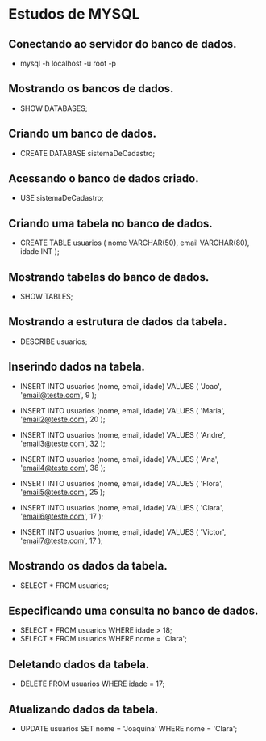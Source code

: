 # Estudos de MYSQL

## Conectando ao servidor do banco de dados.

- mysql -h localhost -u root -p


## Mostrando os bancos de dados.

- SHOW DATABASES;


## Criando um banco de dados.

- CREATE DATABASE sistemaDeCadastro;


## Acessando o banco de dados criado.

- USE sistemaDeCadastro;


## Criando uma tabela no banco de dados.

- CREATE TABLE usuarios (
     nome VARCHAR(50),
     email VARCHAR(80),
     idade INT
);


## Mostrando tabelas do banco de dados.

- SHOW TABLES;

## Mostrando a estrutura de dados da tabela.

- DESCRIBE usuarios;


## Inserindo dados na tabela.

- INSERT INTO usuarios (nome, email, idade) VALUES (
    'Joao',
    'email@teste.com',
    9
);

- INSERT INTO usuarios (nome, email, idade) VALUES (
    'Maria',
    'email2@teste.com',
    20
);

- INSERT INTO usuarios (nome, email, idade) VALUES (
    'Andre',
    'email3@teste.com',
    32
);

- INSERT INTO usuarios (nome, email, idade) VALUES (
    'Ana',
    'email4@teste.com',
    38
);

- INSERT INTO usuarios (nome, email, idade) VALUES (
    'Flora',
    'email5@teste.com',
    25
);

- INSERT INTO usuarios (nome, email, idade) VALUES (
    'Clara',
    'email6@teste.com',
    17
);

- INSERT INTO usuarios (nome, email, idade) VALUES (
    'Victor',
    'email7@teste.com',
    17
);


## Mostrando os dados da tabela.

- SELECT * FROM usuarios;


## Especificando uma consulta no banco de dados.

- SELECT * FROM usuarios WHERE idade > 18;
- SELECT * FROM usuarios WHERE nome = 'Clara';


## Deletando dados da tabela.

- DELETE FROM usuarios WHERE idade = 17;


## Atualizando dados da tabela.

- UPDATE usuarios SET nome = 'Joaquina' WHERE nome = 'Clara';
